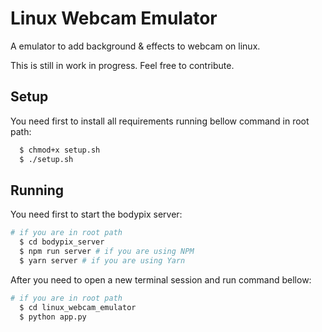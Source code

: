# Linux Webcam Emulator
A emulator to add background &amp; effects to webcam on linux.

This is still in work in progress. Feel free to contribute.


## Setup

You need first to install all requirements running bellow command in root path:

```bash
  $ chmod+x setup.sh
  $ ./setup.sh
```

## Running

You need first to start the bodypix server:

```bash
# if you are in root path
  $ cd bodypix_server
  $ npm run server # if you are using NPM
  $ yarn server # if you are using Yarn
```

After you need to open a new terminal session and run command bellow:


```bash
# if you are in root path
  $ cd linux_webcam_emulator
  $ python app.py
```
